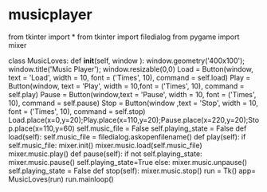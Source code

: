 # musicplayer
from tkinter import *
from tkinter import filedialog
from pygame import mixer

class MusicLoves:
    def __init__(self, window ):
        window.geometry('400x100'); window.title('Music Player'); window.resizable(0,0)
        Load = Button(window, text = 'Load',  width = 10, font = ('Times', 10), command = self.load)
        Play = Button(window, text = 'Play',  width = 10,font = ('Times', 10), command = self.play)
        Pause = Button(window,text = 'Pause',  width = 10, font = ('Times', 10), command = self.pause)
        Stop = Button(window ,text = 'Stop',  width = 10, font = ('Times', 10), command = self.stop)
        Load.place(x=0,y=20);Play.place(x=110,y=20);Pause.place(x=220,y=20);Stop.place(x=110,y=60) 
        self.music_file = False
        self.playing_state = False
    def load(self):
        self.music_file = filedialog.askopenfilename()
    def play(self):
        if self.music_file:
            mixer.init()
            mixer.music.load(self.music_file)
            mixer.music.play()
    def pause(self):
        if not self.playing_state:
            mixer.music.pause()
            self.playing_state=True
        else:
            mixer.music.unpause()
            self.playing_state = False
    def stop(self):
        mixer.music.stop()
run = Tk()
app= MusicLoves(run)
run.mainloop()
